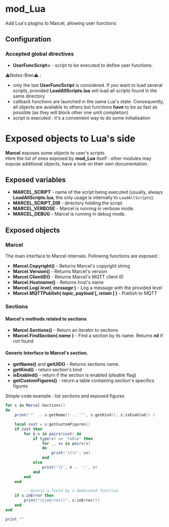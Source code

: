 mod_Lua
====

Add Lua's plugins to Marcel, allowing user functions

## Configuration

### Accepted global directives
* **UserFuncScript=** - script to be executed to define user functions.

⚠️Notez-Bien⚠️ : 
  * only the last **UserFuncScript** is considered. If you want to load 
several scripts, provided **LoadAllScripts.lua** will load all scripts found in the same directory
  * callback functions are launched in the same Lua's state. Consequently, all objects are available 
to others but functions **have** to be as fast as possible (as they will block other one until completion)
  * script is executed : it's a convenient way to do some initialisation

# Exposed objects to Lua's side

**Marcel** exposes some objects to user's scripts.<br>
Here the list of ones exposed by **mod_Lua** itself : other modules may expose additional objects, have a look on their own documentation.

## Exposed variables

  * **MARCEL_SCRIPT** - name of the script being executed (usually, always **LoadAllScripts.lua**, the only usage is internally to `LoadAllScripts`).
  * **MARCEL_SCRIPT_DIR** - directory holding the script.
  * **MARCEL_VERBOSE** - Marcel is running in verbose mode.
  * **MARCEL_DEBUG** - Marcel is running in debug mode.

## Exposed objects

### Marcel

The main interface to Marcel internals. Following functions are exposed :

  * **Marcel.Copyright()** - Returns Marcel's copyright string
  * **Marcel.Version()** - Returns Marcel's version
  * **Marcel.ClientID()** - Returns Marcel's MQTT client ID
  * **Marcel.Hostname()** - Returns host's name
  * **Marcel.Log( *level*, *message* )** - Log a message with the provided level
  * **Marcel.MQTTPublish( *topic*, *payload* [, *retain* ] )** - Publish to MQTT

### Sections

#### Marcel's methods related to sections

  * **Marcel.Sections()** - Return an iterator to sections
  * **Marcel.FindSection( *name* )** - Find a section by its name. Returns **nil** if not found

#### Generic Interface to Marcel's section.

  * **getName()** and **getUID()** - Returns sections name.
  * **getKind()** - return section's kind
  * **isEnabled()** - return if the section is enabled (*disable* flag)
  * **getCustomFigures()** - return a table containing section's specifics figures

Simple code example : list sections and exposed figures
```Lua
for s in Marcel.Sections()
do 
	print('"' .. s:getName() .. '"', s:getKind(), s:isEnabled() )

	local cust = s:getCustomFigures()
	if cust then
		for k,v in pairs(cust) do
			if type(v) == 'table' then
				for _, vv in pairs(v)
				do
					print('\t\t', vv)
				end
			else
				print('\t', k .. ':', v)
			end
		end
	end

        -- Access a field by a dedicated function
    if s.inError then
	    print("\tinError()", s:inError())
    end
end

print ""

```

